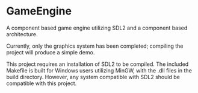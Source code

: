 # GameEngine
A component based game engine utilizing SDL2 and a component based architecture.

Currently, only the graphics system has been completed; compiling the project will produce a simple demo.

This project requires an installation of SDL2 to be compiled.
The included Makefile is built for Windows users utilizing MinGW, with the .dll files in the build directory.
However, any system compatible with SDL2 should be compatible with this project.
